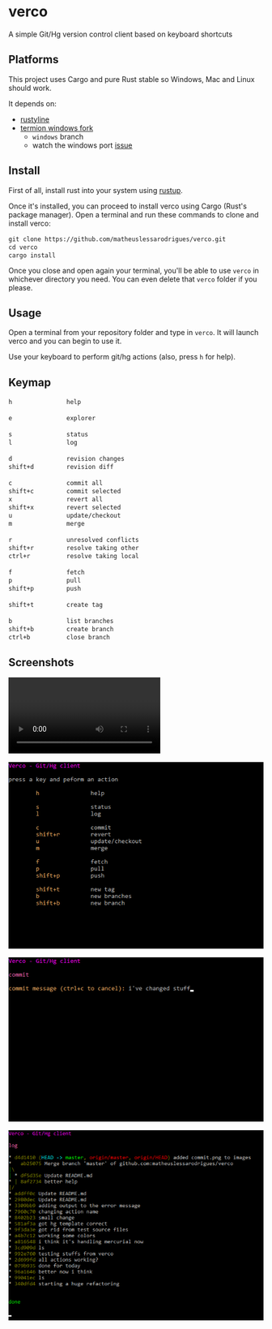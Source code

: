 # verco
A simple Git/Hg version control client based on keyboard shortcuts

## Platforms

This project uses Cargo and pure Rust stable so Windows, Mac and Linux should work.

It depends on:
- [rustyline](https://github.com/kkawakam/rustyline)
- [termion windows fork](https://github.com/ErichDonGubler/termion)
  - `windows` branch
  - watch the windows port [issue](https://gitlab.redox-os.org/redox-os/termion/issues/103)

## Install

First of all, install rust into your system using [rustup](https://www.rustup.rs/).

Once it's installed, you can proceed to install verco using Cargo (Rust's package manager).
Open a terminal and run these commands to clone and install verco:

```
git clone https://github.com/matheuslessarodrigues/verco.git
cd verco
cargo install
```

Once you close and open again your terminal, you'll be able to use `verco` in whichever directory you need.
You can even delete that `verco` folder if you please.

## Usage

Open a terminal from your repository folder and type in `verco`.
It will launch verco and you can begin to use it.

Use your keyboard to perform git/hg actions (also, press `h` for help).

## Keymap

```
h               help

e               explorer

s               status
l               log

d               revision changes
shift+d         revision diff

c               commit all
shift+c         commit selected
x               revert all
shift+x         revert selected
u               update/checkout
m               merge

r               unresolved conflicts
shift+r         resolve taking other
ctrl+r          resolve taking local

f               fetch
p               pull
shift+p         push

shift+t         create tag

b               list branches
shift+b         create branch
ctrl+b          close branch
```

## Screenshots

![verco video example](https://raw.githubusercontent.com/matheuslessarodrigues/verco/master/images/example.mp4)

![help screen in verco](images/help.png)

![commit screen in verco](images/commit.png)

![log screen in verco](images/log.png)

